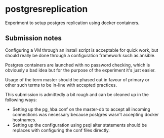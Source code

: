 # postgresreplication

Experiment to setup postgres replication using docker containers.

Submission notes
-----------------
Configuring a VM through an install script is acceptable for quick work, but should really be done through a configuration framework such as ansible.

Postgres containers are launched with no password checking, which is obviously a bad idea but for the purpose of the experiment it's just easier.

Usage of the term master should be phased out in favour of primary or other such terms to be in-line with accepted practices.

This submission is admittedly a bit rough and can be cleaned up in the following ways:
- Setting up the pg_hba.conf on the master-db to accept all incoming connections was necessary because postgres wasn't accepting docker hostnames.
- Setting up the configuration using psql alter statements should be replaces with configuring the conf files directly.
